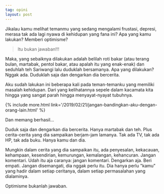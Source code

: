 ```yaml
---
tag: opini
layout: post
---
```


Jikalau kamu melihat temanmu yang sedang mengalami frustasi, depresi, merasa tak ada lagi nyawa di kehidupan yang fana ini? Apa yang kamu lakukan? Memberi optimisme?

> Itu bukan jawaban!!!

Maka, yang sebaiknya dilakukan adalah belilah roti bakar (atau terang bulan, martabak, pentol bakar, atau apalah itu yang enak-enak) dan seduhlah teh Sariwangi lalu duduklah bersamanya. Apa yang dilakukan? Nggak ada. Duduklah saja dan dengarkan dia bercerita.

Aku sudah lakukan ini beberapa kali pada teman-temanku yang memiliki masalah kehidupan. Dari yang kelihatannya sepele dalam kacamata kita hingga yang sangat parah hingga menyayat-nyayat tubuhnya.

{% include more.html link='/2019/02/21/jangan-bandingkan-aku-dengan-orang-lain.html' %}

Dan memang berhasil...

Duduk saja dan dengarkan dia bercerita. Hanya martabak dan teh. Plus cerita-cerita yang dia sampaikan berjam-jam lamanya. Tak ada TV, tak ada HP, tak ada buku. Hanya kamu dan dia.

Mungkin dalam cerita yang dia sampaikan itu, ada penyesalan, kekacauan, kehampaan, kesendirian, kemurungan, kemalangan, kehancuran. Jangan komentari. Udah itu aja caranya: jangan komentari. Dengarkan aja. Beri empati. Jangan disemangati, dia nggak perlu itu. Dia hanya perlu "kamu" yang hadir dalam setiap ceritanya, dalam setiap permasalahan yang dialaminya.

Optimisme bukanlah jawaban.